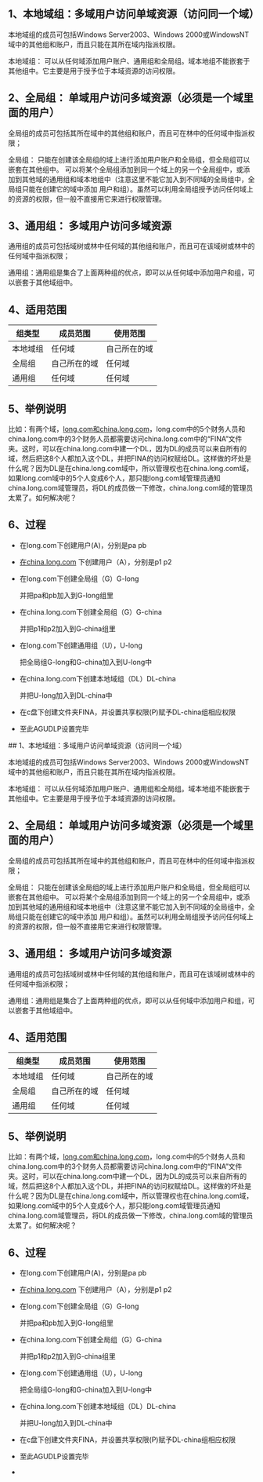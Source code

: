 <html>
<body>
<!--StartFragment--><h2>1、本地域组：多域用户访问单域资源（访问同一个域）</h2>
<p>本地域组的成员可包括Windows Server2003、Windows 2000或WindowsNT域中的其他组和账户，而且只能在其所在域内指派权限。</p>
<p>本地域组： 可以从任何域添加用户账户、通用组和全局组。域本地组不能嵌套于其他组中。它主要是用于授予位于本域资源的访问权限。</p>
<h2>2、全局组： 单域用户访问多域资源（必须是一个域里面的用户）</h2>
<p>全局组的成员可包括其所在域中的其他组和账户，而且可在林中的任何域中指派权限；</p>
<p>全局组： 只能在创建该全局组的域上进行添加用户账户和全局组，但全局组可以嵌套在其他组中。
可以将某个全局组添加到同一个域上的另一个全局组中，或添加到其他域的通用组和域本地组中（注意这里不能它加入到不同域的全局组中，全局组只能在创建它的域中添加
用户和组）。虽然可以利用全局组授予访问任何域上的资源的权限，但一般不直接用它来进行权限管理。</p>
<h2>3、通用组： 多域用户访问多域资源</h2>
<p>通用组的成员可包括域树或林中任何域的其他组和账户，而且可在该域树或林中的任何域中指派权限；</p>
<p>通用组：通用组是集合了上面两种组的优点，即可以从任何域中添加用户和组，可以嵌套于其他域组中。</p>
<h2>4、适用范围</h2>

组类型 | 成员范围 | 使用范围
-- | -- | --
本地域组 | 任何域 | 自己所在的域
全局组 | 自己所在的域 | 任何域
通用组 | 任何域 | 任何域


<h2>5、举例说明</h2>
<p>比如：有两个域，<a href="http://long.xn--comchina-1c2n.long.com">long.com和china.long.com</a>，long.com中的5个财务人员和china.long.com中的3个财务人员都需要访问china.long.com中的“FINA”文件夹。这时，可以在china.long.com中建一个DL，因为DL的成员可以来自所有的域，然后把这8个人都加入这个DL，并把FINA的访问权赋给DL。这样做的坏处是什么呢？因为DL是在china.long.com域中，所以管理权也在china.long.com域，如果long.com域中的5个人变成6个人，那只能long.com域管理员通知china.long.com域管理员，将DL的成员做一下修改，china.long.com域的管理员太累了。如何解决呢？</p>
<h2>6、过程</h2>
<ul>
<li>
<p>在long.com下创建用户(A)，分别是pa pb</p>
</li>
<li>
<p><a href="http://xn--china-8w2i.long.com">在china.long.com</a> 下创建用户（A），分别是p1 p2</p>
</li>
<li>
<p>在long.com下创建全局组（G）G-long</p>
<p>并把pa和pb加入到G-long组里</p>
</li>
<li>
<p>在china.long.com下创建全局组（G）G-china</p>
<p>并把p1和p2加入到G-china组里</p>
</li>
<li>
<p>在long.com下创建通用组（U），U-long</p>
<p>把全局组G-long和G-china加入到U-long中</p>
</li>
<li>
<p>在china.long.com下创建本地域组（DL）DL-china</p>
<p>并把U-long加入到DL-china中</p>
</li>
<li>
<p>在c盘下创建文件夹FINA，并设置共享权限(P)赋予DL-china组相应权限</p>
</li>
<li>
<p>至此AGUDLP设置完毕</p>
</li>
</ul>
<!-- notionvc: 60c8bbec-1da3-42e7-b9ec-f6efba984cda --><!--EndFragment-->
</body>
</html>## 1、本地域组：多域用户访问单域资源（访问同一个域）

本地域组的成员可包括Windows Server2003、Windows 2000或WindowsNT域中的其他组和账户，而且只能在其所在域内指派权限。

本地域组： 可以从任何域添加用户账户、通用组和全局组。域本地组不能嵌套于其他组中。它主要是用于授予位于本域资源的访问权限。

## 2、全局组： 单域用户访问多域资源（必须是一个域里面的用户）

全局组的成员可包括其所在域中的其他组和账户，而且可在林中的任何域中指派权限；

全局组： 只能在创建该全局组的域上进行添加用户账户和全局组，但全局组可以嵌套在其他组中。
可以将某个全局组添加到同一个域上的另一个全局组中，或添加到其他域的通用组和域本地组中（注意这里不能它加入到不同域的全局组中，全局组只能在创建它的域中添加
用户和组）。虽然可以利用全局组授予访问任何域上的资源的权限，但一般不直接用它来进行权限管理。

## 3、通用组： 多域用户访问多域资源

通用组的成员可包括域树或林中任何域的其他组和账户，而且可在该域树或林中的任何域中指派权限；

通用组：通用组是集合了上面两种组的优点，即可以从任何域中添加用户和组，可以嵌套于其他域组中。

## 4、适用范围

| 组类型 | 成员范围 | 使用范围 |
| --- | --- | --- |
| 本地域组 | 任何域 | 自己所在的域 |
| 全局组 | 自己所在的域 | 任何域 |
| 通用组 | 任何域 | 任何域 |

## 5、举例说明

比如：有两个域，[long.com和china.long.com](http://long.xn--comchina-1c2n.long.com/)，long.com中的5个财务人员和china.long.com中的3个财务人员都需要访问china.long.com中的“FINA”文件夹。这时，可以在china.long.com中建一个DL，因为DL的成员可以来自所有的域，然后把这8个人都加入这个DL，并把FINA的访问权赋给DL。这样做的坏处是什么呢？因为DL是在china.long.com域中，所以管理权也在china.long.com域，如果long.com域中的5个人变成6个人，那只能long.com域管理员通知china.long.com域管理员，将DL的成员做一下修改，china.long.com域的管理员太累了。如何解决呢？

## 6、过程

- 在long.com下创建用户(A)，分别是pa pb
- [在china.long.com](http://xn--china-8w2i.long.com/) 下创建用户（A），分别是p1 p2
- 在long.com下创建全局组（G）G-long

   并把pa和pb加入到G-long组里

- 在china.long.com下创建全局组（G）G-china

   并把p1和p2加入到G-china组里

- 在long.com下创建通用组（U），U-long

   把全局组G-long和G-china加入到U-long中

- 在china.long.com下创建本地域组（DL）DL-china

   并把U-long加入到DL-china中

- 在c盘下创建文件夹FINA，并设置共享权限(P)赋予DL-china组相应权限
- 至此AGUDLP设置完毕
- 